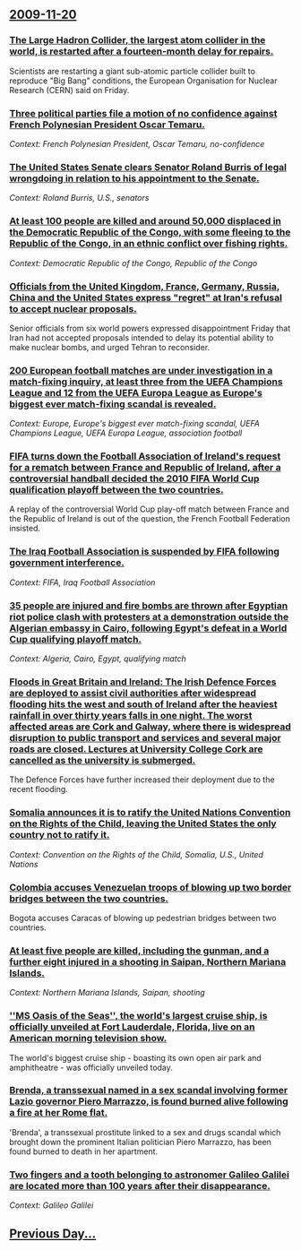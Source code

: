 ## [2009-11-20](/news/2009/11/20/index.md)

### [ The Large Hadron Collider, the largest atom collider in the world, is restarted after a fourteen-month delay for repairs. ](/news/2009/11/20/the-large-hadron-collider-the-largest-atom-collider-in-the-world-is-restarted-after-a-fourteen-month-delay-for-repairs.md)
Scientists are restarting a giant sub-atomic particle collider built to reproduce &quot;Big Bang&quot; conditions, the European Organisation for Nuclear Research (CERN) said on Friday.

### [ Three political parties file a motion of no confidence against French Polynesian President Oscar Temaru. ](/news/2009/11/20/three-political-parties-file-a-motion-of-no-confidence-against-french-polynesian-president-oscar-temaru.md)
_Context: French Polynesian President, Oscar Temaru, no-confidence_

### [ The United States Senate clears Senator Roland Burris of legal wrongdoing in relation to his appointment to the Senate. ](/news/2009/11/20/the-united-states-senate-clears-senator-roland-burris-of-legal-wrongdoing-in-relation-to-his-appointment-to-the-senate.md)
_Context: Roland Burris, U.S., senators_

### [ At least 100 people are killed and around 50,000 displaced in the Democratic Republic of the Congo, with some fleeing to the Republic of the Congo, in an ethnic conflict over fishing rights. ](/news/2009/11/20/at-least-100-people-are-killed-and-around-50-000-displaced-in-the-democratic-republic-of-the-congo-with-some-fleeing-to-the-republic-of-th.md)
_Context: Democratic Republic of the Congo, Republic of the Congo_

### [ Officials from the United Kingdom, France, Germany, Russia, China and the United States express "regret" at Iran's refusal to accept nuclear proposals. ](/news/2009/11/20/officials-from-the-united-kingdom-france-germany-russia-china-and-the-united-states-express-regret-at-iran-s-refusal-to-accept-nuclea.md)
Senior officials from six world powers expressed disappointment Friday that Iran had not accepted proposals intended to delay its potential ability to make nuclear bombs, and urged Tehran to reconsider.

### [ 200 European football matches are under investigation in a match-fixing inquiry, at least three from the UEFA Champions League and 12 from the UEFA Europa League as Europe's biggest ever match-fixing scandal is revealed. ](/news/2009/11/20/200-european-football-matches-are-under-investigation-in-a-match-fixing-inquiry-at-least-three-from-the-uefa-champions-league-and-12-from.md)
_Context: Europe, Europe's biggest ever match-fixing scandal, UEFA Champions League, UEFA Europa League, association football_

### [ FIFA turns down the Football Association of Ireland's request for a rematch between France and Republic of Ireland, after a controversial handball decided the 2010 FIFA World Cup qualification playoff between the two countries. ](/news/2009/11/20/fifa-turns-down-the-football-association-of-ireland-s-request-for-a-rematch-between-france-and-republic-of-ireland-after-a-controversial-h.md)
A replay of the controversial World Cup play-off match between France and the Republic of Ireland is out of the question, the French Football Federation insisted.

### [ The Iraq Football Association is suspended by FIFA following government interference. ](/news/2009/11/20/the-iraq-football-association-is-suspended-by-fifa-following-government-interference.md)
_Context: FIFA, Iraq Football Association_

### [ 35 people are injured and fire bombs are thrown after Egyptian riot police clash with protesters at a demonstration outside the Algerian embassy in Cairo, following Egypt's defeat in a World Cup qualifying playoff match. ](/news/2009/11/20/35-people-are-injured-and-fire-bombs-are-thrown-after-egyptian-riot-police-clash-with-protesters-at-a-demonstration-outside-the-algerian-em.md)
_Context: Algeria, Cairo, Egypt, qualifying match_

### [ Floods in Great Britain and Ireland: The Irish Defence Forces are deployed to assist civil authorities after widespread flooding hits the west and south of Ireland after the heaviest rainfall in over thirty years falls in one night. The worst affected areas are Cork and Galway, where there is widespread disruption to public transport and services and several major roads are closed. Lectures at University College Cork are cancelled as the university is submerged. ](/news/2009/11/20/floods-in-great-britain-and-ireland-p-the-irish-defence-forces-are-deployed-to-assist-civil-authorities-after-widespread-flooding-hits-the.md)
The Defence Forces have further increased their deployment due to the recent flooding.

### [ Somalia announces it is to ratify the United Nations Convention on the Rights of the Child, leaving the United States the only country not to ratify it. ](/news/2009/11/20/somalia-announces-it-is-to-ratify-the-united-nations-convention-on-the-rights-of-the-child-leaving-the-united-states-the-only-country-not.md)
_Context: Convention on the Rights of the Child, Somalia, U.S., United Nations_

### [ Colombia accuses Venezuelan troops of blowing up two border bridges between the two countries. ](/news/2009/11/20/colombia-accuses-venezuelan-troops-of-blowing-up-two-border-bridges-between-the-two-countries.md)
Bogota accuses Caracas of blowing up pedestrian bridges between two countries.

### [ At least five people are killed, including the gunman, and a further eight injured in a shooting in Saipan, Northern Mariana Islands. ](/news/2009/11/20/at-least-five-people-are-killed-including-the-gunman-and-a-further-eight-injured-in-a-shooting-in-saipan-northern-mariana-islands.md)
_Context: Northern Mariana Islands, Saipan, shooting_

### [ ''MS Oasis of the Seas'', the world's largest cruise ship, is officially unveiled at Fort Lauderdale, Florida, live on an American morning television show. ](/news/2009/11/20/ms-oasis-of-the-seas-the-world-s-largest-cruise-ship-is-officially-unveiled-at-fort-lauderdale-florida-live-on-an-american-morning.md)
The world&#039;s biggest cruise ship - boasting its own open air park and amphitheatre - was officially unveiled today.

### [ Brenda, a transsexual named in a sex scandal involving former Lazio governor Piero Marrazzo, is found burned alive following a fire at her Rome flat. ](/news/2009/11/20/brenda-a-transsexual-named-in-a-sex-scandal-involving-former-lazio-governor-piero-marrazzo-is-found-burned-alive-following-a-fire-at-her.md)
&#039;Brenda&#039;, a transsexual prostitute linked to a sex and drugs scandal which brought down the prominent Italian politician Piero Marrazzo, has been found burned to death in her apartment.

### [ Two fingers and a tooth belonging to astronomer Galileo Galilei are located more than 100 years after their disappearance. ](/news/2009/11/20/two-fingers-and-a-tooth-belonging-to-astronomer-galileo-galilei-are-located-more-than-100-years-after-their-disappearance.md)
_Context: Galileo Galilei_

## [Previous Day...](/news/2009/11/19/index.md)

